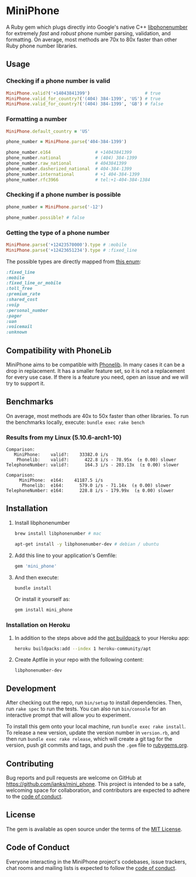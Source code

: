 # MiniPhone

A Ruby gem which plugs directly into Google's native C++
[libphonenumber](https://github.com/google/libphonenumber) for extremely
_fast_ and _robust_ phone number parsing, validation, and formatting. On
average, most methods are 70x to 80x faster than other Ruby phone number
libraries.

## Usage

### Checking if a phone number is valid

```ruby
MiniPhone.valid?('+14043841399')                     # true
MiniPhone.valid_for_country?('(404) 384-1399', 'US') # true
MiniPhone.valid_for_country?('(404) 384-1399', 'GB') # false
```

### Formatting a number

```ruby
MiniPhone.default_country = 'US'

phone_number = MiniPhone.parse('404-384-1399')

phone_number.e164                 # +14043841399
phone_number.national             # (404) 384-1399
phone_number.raw_national         # 4043841399
phone_number.dasherized_national  # 404-384-1399
phone_number.international        # +1 404-384-1399
phone_number.rfc3966              # tel:+1-404-384-1384
```

### Checking if a phone number is possible

```ruby
phone_number = MiniPhone.parse('-12')

phone_number.possible? # false
```

### Getting the type of a phone number

```ruby
MiniPhone.parse('+12423570000').type # :mobile
MiniPhone.parse('+12423651234').type # :fixed_line
```

The possible types are directly mapped from [this
enum](https://github.com/google/libphonenumber/blob/4e9954edea7cf263532c5dd3861a801104c3f012/cpp/src/phonenumbers/phonenumberutil.h#L91):

```ruby
:fixed_line
:mobile
:fixed_line_or_mobile
:toll_free
:premium_rate
:shared_cost
:voip
:personal_number
:pager
:uan
:voicemail
:unknown
```

## Compatibility with PhoneLib

MiniPhone aims to be compatible with
[Phonelib](https://github.com/daddyz/phonelib). In many cases it can be a
drop in replacement. It has a smaller feature set, so it is not a
replacement for every use case. If there is a feature you need, open
an issue and we will try to support it.

## Benchmarks

On average, most methods are 40x to 50x faster than other libraries. To run
the benchmarks locally, execute: `bundle exec rake bench`

### Results from my Linux (5.10.6-arch1-10)

```
Comparison:
   MiniPhone:    valid?:    33382.0 i/s
    Phonelib:    valid?:      422.8 i/s - 78.95x  (± 0.00) slower
TelephoneNumber: valid?:      164.3 i/s - 203.13x  (± 0.00) slower

Comparison:
     MiniPhone:  e164:    41187.5 i/s
      Phonelib:  e164:      579.0 i/s - 71.14x  (± 0.00) slower
TelephoneNumber: e164:      228.8 i/s - 179.99x  (± 0.00) slower
```

## Installation

1. Install libphonenumber

   ```sh
   brew install libphonenumber # mac
   ```

   ```sh
   apt-get install -y libphonenumber-dev # debian / ubuntu
   ```

2. Add this line to your application's Gemfile:

   ```ruby
   gem 'mini_phone'
   ```

3. And then execute:

   ```sh
   bundle install
   ```

   Or install it yourself as:

   ```sh
   gem install mini_phone
   ```

### Installation on Heroku

1. In addition to the steps above add the [apt buildpack](https://github.com/heroku/heroku-buildpack-apt) to your Heroku app:

   ```sh
   heroku buildpacks:add --index 1 heroku-community/apt
   ```

2. Create Aptfile in your repo with the following content:
   
   ```
   libphonenumber-dev
   ```

## Development

After checking out the repo, run `bin/setup` to install dependencies. Then,
run `rake spec` to run the tests. You can also run `bin/console` for an
interactive prompt that will allow you to experiment.

To install this gem onto your local machine, run `bundle exec rake install`.
To release a new version, update the version number in `version.rb`, and then
run `bundle exec rake release`, which will create a git tag for the version,
push git commits and tags, and push the `.gem` file to
[rubygems.org](https://rubygems.org).

## Contributing

Bug reports and pull requests are welcome on GitHub at
https://github.com/ianks/mini_phone. This project is intended to be a
safe, welcoming space for collaboration, and contributors are expected to
adhere to the [code of
conduct](https://github.com/ianks/mini_phone/blob/master/CODE_OF_CONDUCT.md).

## License

The gem is available as open source under the terms of the [MIT
License](https://opensource.org/licenses/MIT).

## Code of Conduct

Everyone interacting in the MiniPhone project's codebases, issue trackers,
chat rooms and mailing lists is expected to follow the [code of
conduct](https://github.com/ianks/mini_phone/blob/master/CODE_OF_CONDUCT.md).
